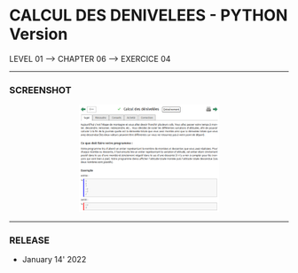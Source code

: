 # CALCUL DES DENIVELEES - PYTHON Version
LEVEL 01 --> CHAPTER 06 --> EXERCICE 04

---
### **SCREENSHOT**

<div align="center">
    <img
        src="https://github.com/Ayckinn/PYTHON/blob/main/FRANCE-IOI/LEVEL_01/Chapter_06/04_calcul_denivelees/todo.png"
        alt="DEMO"
        style="width:50%">
</div>

---
### **RELEASE**

- January 14' 2022
